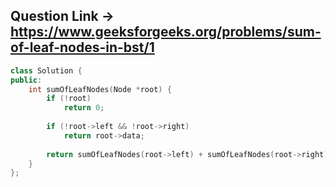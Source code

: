 ## Question Link -> https://www.geeksforgeeks.org/problems/sum-of-leaf-nodes-in-bst/1


```cpp
class Solution {
public:
    int sumOfLeafNodes(Node *root) {
        if (!root)
            return 0;
        
        if (!root->left && !root->right)
            return root->data;
        
        return sumOfLeafNodes(root->left) + sumOfLeafNodes(root->right);
    }
};
````
